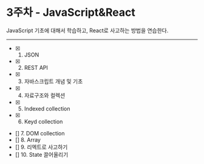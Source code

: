 # 3주차 - JavaScript&React

JavaScript 기초에 대해서 학습하고, React로 사고하는 방법을 연습한다.

---

- [x] 1. JSON
- [x] 2. REST API
- [x] 3. 자바스크립트 개념 및 기초
- [x] 4. 자료구조와 컬렉션
- [x] 5. Indexed collection
- [x] 6. Keyd collection
- [] 7. DOM collection
- [] 8. Array
- [] 9. 리엑트로 사고하기
- [] 10. State 끌어올리기
